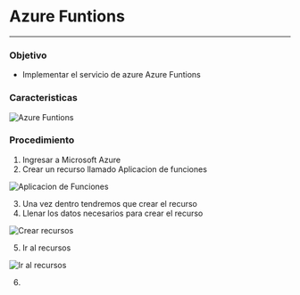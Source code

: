 # Azure Funtions
---
### Objetivo
- Implementar el servicio de azure Azure Funtions
### Caracteristicas

![Azure Funtions]()
### Procedimiento
1. Ingresar a Microsoft Azure
2. Crear un recurso llamado Aplicacion de funciones

![Aplicacion de Funciones]()

3. Una vez dentro tendremos que crear el recurso
4. Llenar los datos necesarios para crear el recurso

![Crear recursos]()

5. Ir al recursos

![Ir al recursos]()

6. 